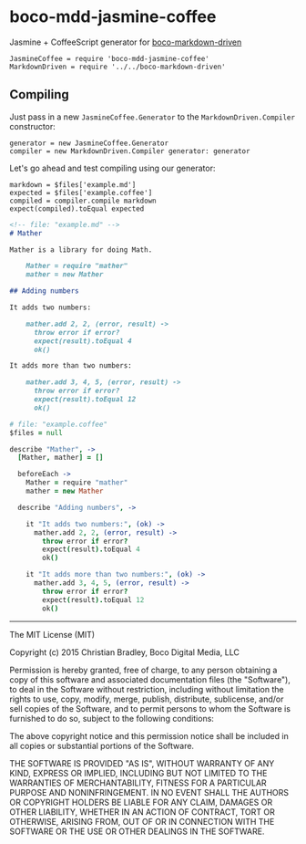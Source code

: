 # boco-mdd-jasmine-coffee

Jasmine + CoffeeScript generator for [boco-markdown-driven]

    JasmineCoffee = require 'boco-mdd-jasmine-coffee'
    MarkdownDriven = require '../../boco-markdown-driven'

## Compiling

Just pass in a new `JasmineCoffee.Generator` to the `MarkdownDriven.Compiler` constructor:

    generator = new JasmineCoffee.Generator
    compiler = new MarkdownDriven.Compiler generator: generator

Let's go ahead and test compiling using our generator:

    markdown = $files['example.md']
    expected = $files['example.coffee']
    compiled = compiler.compile markdown
    expect(compiled).toEqual expected

```markdown
<!-- file: "example.md" -->
# Mather

Mather is a library for doing Math.

    Mather = require "mather"
    mather = new Mather

## Adding numbers

It adds two numbers:

    mather.add 2, 2, (error, result) ->
      throw error if error?
      expect(result).toEqual 4
      ok()

It adds more than two numbers:

    mather.add 3, 4, 5, (error, result) ->
      throw error if error?
      expect(result).toEqual 12
      ok()
```

```coffee
# file: "example.coffee"
$files = null

describe "Mather", ->
  [Mather, mather] = []

  beforeEach ->
    Mather = require "mather"
    mather = new Mather

  describe "Adding numbers", ->

    it "It adds two numbers:", (ok) ->
      mather.add 2, 2, (error, result) ->
        throw error if error?
        expect(result).toEqual 4
        ok()

    it "It adds more than two numbers:", (ok) ->
      mather.add 3, 4, 5, (error, result) ->
        throw error if error?
        expect(result).toEqual 12
        ok()
```

[boco-markdown-driven]: "https://github.com/bocodigitalmedia/boco-markdown-driven"

--------------------------------------------------------------------------------

The MIT License (MIT)

Copyright (c) 2015 Christian Bradley, Boco Digital Media, LLC

Permission is hereby granted, free of charge, to any person obtaining a copy
of this software and associated documentation files (the "Software"), to deal
in the Software without restriction, including without limitation the rights
to use, copy, modify, merge, publish, distribute, sublicense, and/or sell
copies of the Software, and to permit persons to whom the Software is
furnished to do so, subject to the following conditions:

The above copyright notice and this permission notice shall be included in all
copies or substantial portions of the Software.

THE SOFTWARE IS PROVIDED "AS IS", WITHOUT WARRANTY OF ANY KIND, EXPRESS OR
IMPLIED, INCLUDING BUT NOT LIMITED TO THE WARRANTIES OF MERCHANTABILITY,
FITNESS FOR A PARTICULAR PURPOSE AND NONINFRINGEMENT. IN NO EVENT SHALL THE
AUTHORS OR COPYRIGHT HOLDERS BE LIABLE FOR ANY CLAIM, DAMAGES OR OTHER
LIABILITY, WHETHER IN AN ACTION OF CONTRACT, TORT OR OTHERWISE, ARISING FROM,
OUT OF OR IN CONNECTION WITH THE SOFTWARE OR THE USE OR OTHER DEALINGS IN THE
SOFTWARE.
